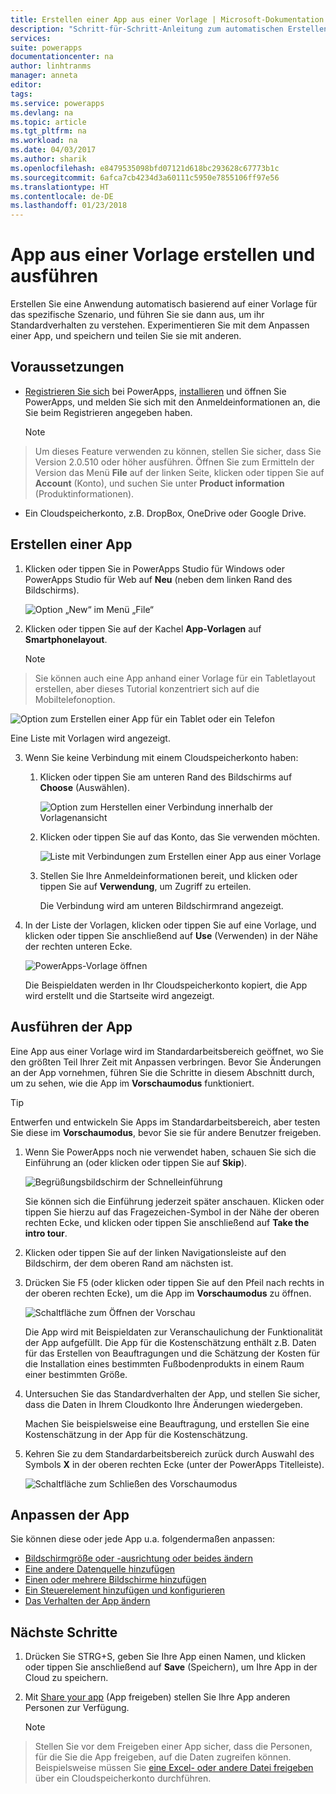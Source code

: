 ```yaml
---
title: Erstellen einer App aus einer Vorlage | Microsoft-Dokumentation
description: "Schritt-für-Schritt-Anleitung zum automatischen Erstellen einer App auf Grundlage einer Vorlage, mit anschließendem Speichern."
services: 
suite: powerapps
documentationcenter: na
author: linhtranms
manager: anneta
editor: 
tags: 
ms.service: powerapps
ms.devlang: na
ms.topic: article
ms.tgt_pltfrm: na
ms.workload: na
ms.date: 04/03/2017
ms.author: sharik
ms.openlocfilehash: e8479535098bfd07121d618bc293628c67773b1c
ms.sourcegitcommit: 6afca7cb4234d3a60111c5950e7855106ff97e56
ms.translationtype: HT
ms.contentlocale: de-DE
ms.lasthandoff: 01/23/2018
---
```

# <a name="create-and-run-an-app-from-a-template"></a>App aus einer Vorlage erstellen und ausführen
Erstellen Sie eine Anwendung automatisch basierend auf einer Vorlage für das spezifische Szenario, und führen Sie sie dann aus, um ihr Standardverhalten zu verstehen. Experimentieren Sie mit dem Anpassen einer App, und speichern und teilen Sie sie mit anderen.

## <a name="prerequisites"></a>Voraussetzungen
* [Registrieren Sie sich](signup-for-powerapps.md) bei PowerApps, [installieren](http://aka.ms/powerappsinstall) und öffnen Sie PowerApps, und melden Sie sich mit den Anmeldeinformationen an, die Sie beim Registrieren angegeben haben.

    > [!NOTE]
> Um dieses Feature verwenden zu können, stellen Sie sicher, dass Sie Version 2.0.510 oder höher ausführen. Öffnen Sie zum Ermitteln der Version das Menü **File** auf der linken Seite, klicken oder tippen Sie auf **Account** (Konto), und suchen Sie unter **Product information** (Produktinformationen).

* Ein Cloudspeicherkonto, z.B. DropBox, OneDrive oder Google Drive.

## <a name="create-an-app"></a>Erstellen einer App
1. Klicken oder tippen Sie in PowerApps Studio für Windows oder PowerApps Studio für Web auf **Neu** (neben dem linken Rand des Bildschirms).

    ![Option „New“ im Menü „File“](./media/get-started-test-drive/file-new.png)
2. Klicken oder tippen Sie auf der Kachel **App-Vorlagen** auf **Smartphonelayout**.

   > [!NOTE]
> Sie können auch eine App anhand einer Vorlage für ein Tabletlayout erstellen, aber dieses Tutorial konzentriert sich auf die Mobiltelefonoption.

   ![Option zum Erstellen einer App für ein Tablet oder ein Telefon](./media/get-started-test-drive/phone-app.png)

   Eine Liste mit Vorlagen wird angezeigt.

3. Wenn Sie keine Verbindung mit einem Cloudspeicherkonto haben:

   1. Klicken oder tippen Sie am unteren Rand des Bildschirms auf **Choose** (Auswählen).

       ![Option zum Herstellen einer Verbindung innerhalb der Vorlagenansicht](./media/get-started-test-drive/add-connection.png)
   2. Klicken oder tippen Sie auf das Konto, das Sie verwenden möchten.

       ![Liste mit Verbindungen zum Erstellen einer App aus einer Vorlage](./media/get-started-test-drive/store-data.png)
   3. Stellen Sie Ihre Anmeldeinformationen bereit, und klicken oder tippen Sie auf **Verwendung**, um Zugriff zu erteilen.

       Die Verbindung wird am unteren Bildschirmrand angezeigt.

4. In der Liste der Vorlagen, klicken oder tippen Sie auf eine Vorlage, und klicken oder tippen Sie anschließend auf **Use** (Verwenden) in der Nähe der rechten unteren Ecke.

    ![PowerApps-Vorlage öffnen](./media/get-started-test-drive/open-template.png)

    Die Beispieldaten werden in Ihr Cloudspeicherkonto kopiert, die App wird erstellt und die Startseite wird angezeigt.

## <a name="run-the-app"></a>Ausführen der App
Eine App aus einer Vorlage wird im Standardarbeitsbereich geöffnet, wo Sie den größten Teil Ihrer Zeit mit Anpassen verbringen. Bevor Sie Änderungen an der App vornehmen, führen Sie die Schritte in diesem Abschnitt durch, um zu sehen, wie die App im **Vorschaumodus** funktioniert.

> [!TIP]
> Entwerfen und entwickeln Sie Apps im Standardarbeitsbereich, aber testen Sie diese im **Vorschaumodus**, bevor Sie sie für andere Benutzer freigeben.

1. Wenn Sie PowerApps noch nie verwendet haben, schauen Sie sich die Einführung an (oder klicken oder tippen Sie auf **Skip**).

    ![Begrüßungsbildschirm der Schnelleinführung](./media/get-started-test-drive/quick-tour.png)

    Sie können sich die Einführung jederzeit später anschauen. Klicken oder tippen Sie hierzu auf das Fragezeichen-Symbol in der Nähe der oberen rechten Ecke, und klicken oder tippen Sie anschließend auf **Take the intro tour**.

2. Klicken oder tippen Sie auf der linken Navigationsleiste auf den Bildschirm, der dem oberen Rand am nächsten ist.

3. Drücken Sie F5 (oder klicken oder tippen Sie auf den Pfeil nach rechts in der oberen rechten Ecke), um die App im **Vorschaumodus** zu öffnen.

    ![Schaltfläche zum Öffnen der Vorschau](./media/get-started-test-drive/open-preview.png)

    Die App wird mit Beispieldaten zur Veranschaulichung der Funktionalität der App aufgefüllt. Die App für die Kostenschätzung enthält z.B. Daten für das Erstellen von Beauftragungen und die Schätzung der Kosten für die Installation eines bestimmten Fußbodenprodukts in einem Raum einer bestimmten Größe.

4. Untersuchen Sie das Standardverhalten der App, und stellen Sie sicher, dass die Daten in Ihrem Cloudkonto Ihre Änderungen wiedergeben.

    Machen Sie beispielsweise eine Beauftragung, und erstellen Sie eine Kostenschätzung in der App für die Kostenschätzung.

5. Kehren Sie zu dem Standardarbeitsbereich zurück durch Auswahl des Symbols **X** in der oberen rechten Ecke (unter der PowerApps Titelleiste).

    ![Schaltfläche zum Schließen des Vorschaumodus](./media/get-started-test-drive/close-preview.png)

## <a name="customize-the-app"></a>Anpassen der App
Sie können diese oder jede App u.a. folgendermaßen anpassen:

* [Bildschirmgröße oder -ausrichtung oder beides ändern](set-aspect-ratio-portrait-landscape.md)
* [Eine andere Datenquelle hinzufügen](add-data-connection.md)
* [Einen oder mehrere Bildschirme hinzufügen](add-screen-context-variables.md)
* [Ein Steuerelement hinzufügen und konfigurieren](add-configure-controls.md)
* [Das Verhalten der App ändern](working-with-formulas.md)

## <a name="next-steps"></a>Nächste Schritte
1. Drücken Sie STRG+S, geben Sie Ihre App einen Namen, und klicken oder tippen Sie anschließend auf **Save** (Speichern), um Ihre App in der Cloud zu speichern.
2. Mit [Share your app](share-app.md) (App freigeben) stellen Sie Ihre App anderen Personen zur Verfügung.

    > [!NOTE]
> Stellen Sie vor dem Freigeben einer App sicher, dass die Personen, für die Sie die App freigeben, auf die Daten zugreifen können. Beispielsweise müssen Sie [eine Excel- oder andere Datei freigeben](share-app-data.md) über ein Cloudspeicherkonto durchführen.
